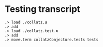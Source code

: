 # Testing transcript

```ucm
.> load ./collatz.u
.> add
.> load ./collatz.test.u
.> add
.> move.term collatzConjecture.tests tests
```

